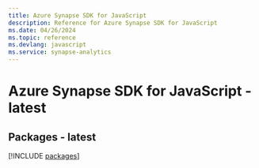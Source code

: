 ```yaml
---
title: Azure Synapse SDK for JavaScript
description: Reference for Azure Synapse SDK for JavaScript
ms.date: 04/26/2024
ms.topic: reference
ms.devlang: javascript
ms.service: synapse-analytics
---
```

# Azure Synapse SDK for JavaScript - latest
## Packages - latest
[!INCLUDE [packages](synapse-index.md)]